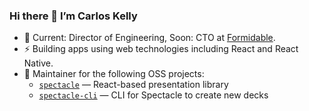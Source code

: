 ### Hi there 👋 I’m Carlos Kelly

- 🔭 Current: Director of Engineering, Soon: CTO at [Formidable](https://formidable.com).
- ⚡ Building apps using web technologies including React and React Native.
- 🌱 Maintainer for the following OSS projects:
	- [`spectacle`](https://github.com/FormidableLabs/spectacle) — React-based presentation library
	- [`spectacle-cli`](https://github.com/FormidableLabs/spectacle-cli) — CLI for Spectacle to create new decks
